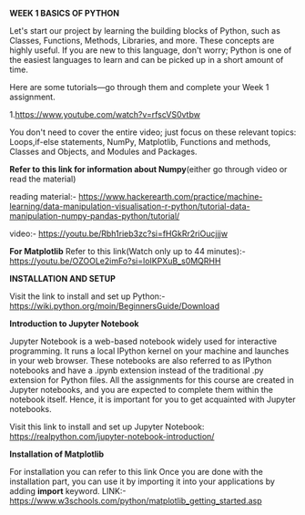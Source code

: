 **WEEK 1 BASICS OF PYTHON**

Let's start our project by learning the building blocks of Python, such as Classes, Functions, Methods, Libraries, and more. These concepts are highly useful. If you are new to this language, don't worry; Python is one of the easiest languages to learn and can be picked up in a short amount of time. 

Here are some tutorials—go through them and complete your Week 1 assignment.

1.https://www.youtube.com/watch?v=rfscVS0vtbw

You don't need to cover the entire video; just focus on these relevant topics: Loops,if-else statements, NumPy, Matplotlib, Functions and methods, Classes and Objects, and Modules and Packages.


**Refer to this link for information about Numpy**(either go through video or read the material)

reading material:- https://www.hackerearth.com/practice/machine-learning/data-manipulation-visualisation-r-python/tutorial-data-manipulation-numpy-pandas-python/tutorial/

video:- https://youtu.be/Rbh1rieb3zc?si=fHGkRr2riOucjjjw

**For Matplotlib**
Refer to this link(Watch only up to 44 minutes):- https://youtu.be/OZOOLe2imFo?si=loIKPXuB_s0MQRHH

**INSTALLATION AND SETUP**

Visit the link to install and set up Python:- https://wiki.python.org/moin/BeginnersGuide/Download

**Introduction to Jupyter Notebook**

Jupyter Notebook is a web-based notebook widely used for interactive programming. It runs a local IPython kernel on your machine and launches in your web browser. These notebooks are also referred to as IPython notebooks and have a .ipynb extension instead of the traditional .py extension for Python files. All the assignments for this course are created in Jupyter notebooks, and you are expected to complete them within the notebook itself. Hence, it is important for you to get acquainted with Jupyter notebooks.

Visit this link to install and set up Jupyter Notebook: https://realpython.com/jupyter-notebook-introduction/ 


**Installation of Matplotlib**

For installation you can refer to this link Once you are done with the installation part, you can use it by importing it into your applications by adding **import** keyword.
LINK:- https://www.w3schools.com/python/matplotlib_getting_started.asp



